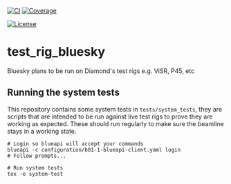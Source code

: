 [![CI](https://github.com/DiamondLightSource/test-rig-bluesky/actions/workflows/ci.yml/badge.svg)](https://github.com/DiamondLightSource/test-rig-bluesky/actions/workflows/ci.yml)
[![Coverage](https://codecov.io/gh/DiamondLightSource/test-rig-bluesky/branch/main/graph/badge.svg)](https://codecov.io/gh/DiamondLightSource/test-rig-bluesky)

[![License](https://img.shields.io/badge/License-Apache%202.0-blue.svg)](https://www.apache.org/licenses/LICENSE-2.0)

# test_rig_bluesky

Bluesky plans to be run on Diamond's test rigs e.g. ViSR, P45, etc

## Running the system tests

This repository contains some system tests in `tests/system_tests`, they are scripts that are intended to be run against live test rigs to prove they are working as expected. These should run regularly to make sure the beamline stays in a working state.

```
# Login so blueapi will accept your commands
blueapi -c configuration/b01-1-blueapi-client.yaml login
# Follow prompts...

# Run system tests
tox -e system-test
```
